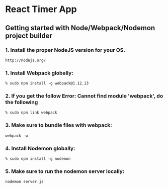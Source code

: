 # React Timer App
## Getting started with Node/Webpack/Nodemon project builder

### 1. Install the proper NodeJS version for your OS.

    http://nodejs.org/

### 1. Install Webpack globally:
    % sudo npm install -g webpack@1.12.13

### 2. If you get the follow Error: Cannot find module 'webpack', do the following

    % sudo npm link webpack

### 3. Make sure to bundle files with webpack:
    webpack -w

### 4. Install Nodemon globally:
    % sudo npm install -g nodemon

### 5. Make sure to run the nodemon server locally:
    nodemon server.js
